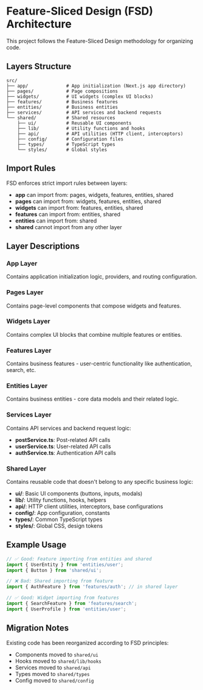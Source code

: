 # Feature-Sliced Design (FSD) Architecture

This project follows the Feature-Sliced Design methodology for organizing code.

## Layers Structure

```
src/
├── app/              # App initialization (Next.js app directory)
├── pages/            # Page compositions 
├── widgets/          # UI widgets (complex UI blocks)
├── features/         # Business features
├── entities/         # Business entities
├── services/         # API services and backend requests
└── shared/           # Shared resources
    ├── ui/           # Reusable UI components
    ├── lib/          # Utility functions and hooks
    ├── api/          # API utilities (HTTP client, interceptors)
    ├── config/       # Configuration files
    ├── types/        # TypeScript types
    └── styles/       # Global styles
```

## Import Rules

FSD enforces strict import rules between layers:

- **app** can import from: pages, widgets, features, entities, shared
- **pages** can import from: widgets, features, entities, shared
- **widgets** can import from: features, entities, shared
- **features** can import from: entities, shared
- **entities** can import from: shared
- **shared** cannot import from any other layer

## Layer Descriptions

### App Layer
Contains application initialization logic, providers, and routing configuration.

### Pages Layer
Contains page-level components that compose widgets and features.

### Widgets Layer
Contains complex UI blocks that combine multiple features or entities.

### Features Layer
Contains business features - user-centric functionality like authentication, search, etc.

### Entities Layer
Contains business entities - core data models and their related logic.

### Services Layer
Contains API services and backend request logic:
- **postService.ts**: Post-related API calls
- **userService.ts**: User-related API calls  
- **authService.ts**: Authentication API calls

### Shared Layer
Contains reusable code that doesn't belong to any specific business logic:
- **ui/**: Basic UI components (buttons, inputs, modals)
- **lib/**: Utility functions, hooks, helpers
- **api/**: HTTP client utilities, interceptors, base configurations
- **config/**: App configuration, constants
- **types/**: Common TypeScript types
- **styles/**: Global CSS, design tokens

## Example Usage

```typescript
// ✅ Good: Feature importing from entities and shared
import { UserEntity } from 'entities/user';
import { Button } from 'shared/ui';

// ❌ Bad: Shared importing from feature
import { AuthFeature } from 'features/auth'; // in shared layer

// ✅ Good: Widget importing from features
import { SearchFeature } from 'features/search';
import { UserProfile } from 'entities/user';
```

## Migration Notes

Existing code has been reorganized according to FSD principles:
- Components moved to `shared/ui`
- Hooks moved to `shared/lib/hooks`
- Services moved to `shared/api`
- Types moved to `shared/types`
- Config moved to `shared/config`